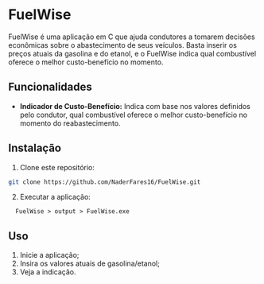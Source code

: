 # FuelWise

FuelWise é uma aplicação em C que ajuda condutores a tomarem decisões econômicas sobre o abastecimento de seus veículos. Basta inserir os preços atuais da gasolina e do etanol, e o FuelWise indica qual combustível oferece o melhor custo-benefício no momento.

## Funcionalidades

- **Indicador de Custo-Benefício:** Indica com base nos valores definidos pelo condutor, qual combustível oferece o melhor custo-benefício no momento do reabastecimento.

## Instalação

1. Clone este repositório:

```sh
git clone https://github.com/NaderFares16/FuelWise.git
```

2. Executar a aplicação:
```
  FuelWise > output > FuelWise.exe
```

## Uso

1. Inicie a aplicação;
2. Insira os valores atuais de gasolina/etanol;
3. Veja a indicação.